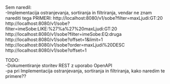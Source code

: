 Sem naredil:\
-Implementacija ostranjevanja, sortiranja in filtriranja, vendar ne znam
narediti tega
PRIMERI:
http://localhost:8080/v1/sobe?filter=maxLjudi:GT:20
http://localhost:8080/v1/sobe?filter=imeSobe:LIKE:%27%a%27%20maxLjudi:GT:20
http://localhost:8080/v1/sobe?filter=imeSobe:EQ:druga
http://localhost:8080/v1/sobe?offset=1&limit=1
http://localhost:8080/v1/sobe?order=maxLjudi%20DESC
http://localhost:8080/v1/sobe?offset=1

TODO:\
-Dokumentiranje storitev REST z uporabo OpenAPI\
-pa pri Implementacija ostranjevanja, sortiranja in filtriranja, kako
naredim te primere??
